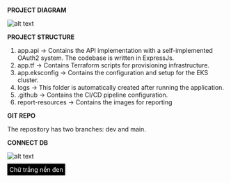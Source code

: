 **PROJECT DIAGRAM**

![alt text](report-resources/Infradiagram.drawio.png)

**PROJECT STRUCTURE**

1. app.api → Contains the API implementation with a self-implemented OAuth2 system. The codebase is written in ExpressJs.
2. app.tf → Contains Terraform scripts for provisioning infrastructure.
3. app.eksconfig → Contains the configuration and setup for the EKS cluster.
4. logs → This folder is automatically created after running the application.
5. .github → Contains the CI/CD pipeline configuration.
6. report-resources → Contains the images for reporting

**GIT REPO**

The repository has two branches: dev and main.

**CONNECT DB**

![alt text](report-resources/connectDB)

<span style="background-color:#000; color:#fff; padding:5px">Chữ trắng nền đen</span>